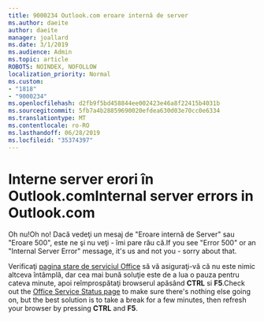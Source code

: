 ```yaml
---
title: 9000234 Outlook.com eroare internă de server
ms.author: daeite
author: daeite
manager: joallard
ms.date: 3/1/2019
ms.audience: Admin
ms.topic: article
ROBOTS: NOINDEX, NOFOLLOW
localization_priority: Normal
ms.custom:
- "1818"
- "9000234"
ms.openlocfilehash: d2fb9f5bd458844ee002423e46a8f22415b4031b
ms.sourcegitcommit: 5fb7a4b28859690020efdea630d03e70cc0e6334
ms.translationtype: MT
ms.contentlocale: ro-RO
ms.lasthandoff: 06/28/2019
ms.locfileid: "35374397"
---
```

# <a name="internal-server-errors-in-outlookcom"></a><span data-ttu-id="3b6fb-102">Interne server erori în Outlook.com</span><span class="sxs-lookup"><span data-stu-id="3b6fb-102">Internal server errors in Outlook.com</span></span>

<span data-ttu-id="3b6fb-103">Oh nu!</span><span class="sxs-lookup"><span data-stu-id="3b6fb-103">Oh no!</span></span> <span data-ttu-id="3b6fb-104">Dacă vedeţi un mesaj de "Eroare internă de Server" sau "Eroare 500", este ne şi nu veţi - îmi pare rău că.</span><span class="sxs-lookup"><span data-stu-id="3b6fb-104">If you see "Error 500" or an "Internal Server Error" message, it's us and not you - sorry about that.</span></span>

<span data-ttu-id="3b6fb-105">Verificaţi [pagina stare de serviciul Office](https://portal.office.com/servicestatus) să vă asiguraţi-vă că nu este nimic altceva întâmplă, dar cea mai bună soluţie este de a lua o pauza pentru cateva minute, apoi reîmprospătaţi browserul apăsând **CTRL** si **F5**.</span><span class="sxs-lookup"><span data-stu-id="3b6fb-105">Check out the [Office Service Status page](https://portal.office.com/servicestatus) to make sure there's nothing else going on, but the best solution is to take a break for a few minutes, then refresh your browser by pressing **CTRL** and **F5**.</span></span>